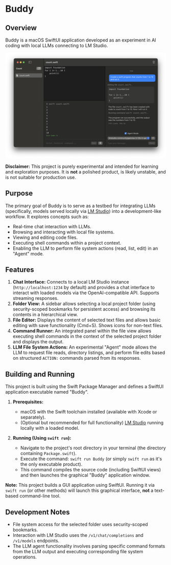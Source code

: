 # Buddy

## Overview

Buddy is a macOS SwiftUI application developed as an experiment in AI coding with local LLMs connecting to LM Studio.

![Buddy App Screenshot](./docs/images/screenshot.png)

**Disclaimer:** This project is purely experimental and intended for learning and exploration purposes. It is **not** a polished product, is likely unstable, and is not suitable for production use.

## Purpose

The primary goal of Buddy is to serve as a testbed for integrating LLMs (specifically, models served locally via [LM Studio](https://lmstudio.ai/)) into a development-like workflow. It explores concepts such as:

*   Real-time chat interaction with LLMs.
*   Browsing and interacting with local file systems.
*   Viewing and editing code files.
*   Executing shell commands within a project context.
*   Enabling the LLM to perform file system actions (read, list, edit) in an "Agent" mode.

## Features

1.  **Chat Interface:** Connects to a local LM Studio instance (`http://localhost:1234` by default) and provides a chat interface to interact with loaded models via the OpenAI-compatible API. Supports streaming responses.
2.  **Folder View:** A sidebar allows selecting a local project folder (using security-scoped bookmarks for persistent access) and browsing its contents in a hierarchical view.
3.  **File Editor:** Displays the content of selected text files and allows basic editing with save functionality (Cmd+S). Shows icons for non-text files.
4.  **Command Runner:** An integrated panel within the file view allows executing shell commands in the context of the selected project folder and displays the output.
5.  **LLM File System Actions:** An experimental "Agent" mode allows the LLM to request file reads, directory listings, and perform file edits based on structured `ACTION:` commands parsed from its responses.

## Building and Running

This project is built using the Swift Package Manager and defines a SwiftUI application executable named "Buddy".

1.  **Prerequisites:**
    *   macOS with the Swift toolchain installed (available with Xcode or separately).
    *   (Optional but recommended for full functionality) [LM Studio](https://lmstudio.ai/) running locally with a loaded model.

2.  **Running (Using `swift run`):**
    *   Navigate to the project's root directory in your terminal (the directory containing `Package.swift`).
    *   Execute the command: `swift run Buddy` (or simply `swift run` as it's the only executable product).
    *   This command compiles the source code (including SwiftUI views) and then launches the graphical "Buddy" application window.

**Note:** This project builds a GUI application using SwiftUI. Running it via `swift run` (or other methods) will launch this graphical interface, **not** a text-based command-line tool.

## Development Notes

*   File system access for the selected folder uses security-scoped bookmarks.
*   Interaction with LM Studio uses the `/v1/chat/completions` and `/v1/models` endpoints.
*   The LLM agent functionality involves parsing specific command formats from the LLM output and executing corresponding file system operations. 